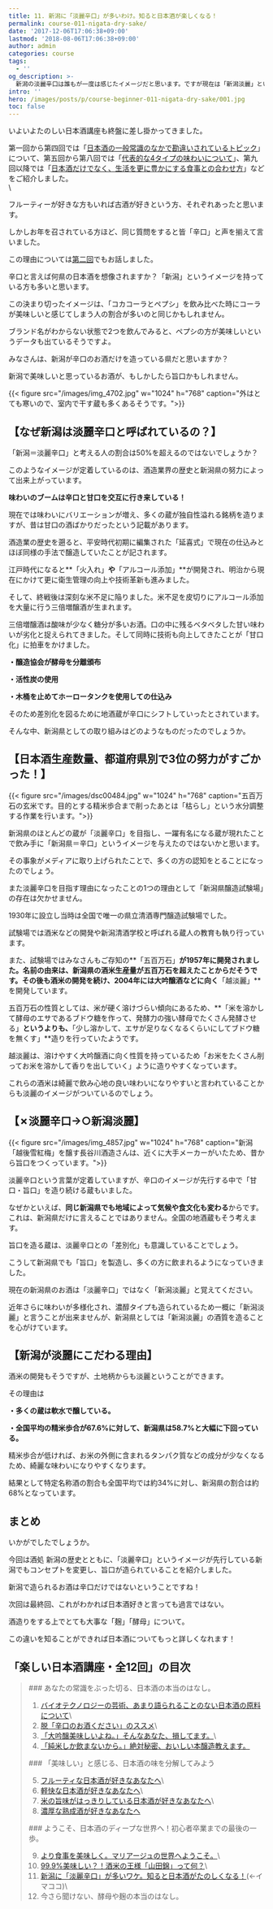 ```yaml
---
title: 11. 新潟に「淡麗辛口」が多いわけ。知ると日本酒が楽しくなる！
permalink: course-011-nigata-dry-sake/
date: '2017-12-06T17:06:38+09:00'
lastmod: '2018-08-06T17:06:38+09:00'
author: admin
categories: course
tags:
  - ''
og_description: >-
  新潟の淡麗辛口は誰もが一度は感じたイメージだと思います。ですが現在は「新潟淡麗」というコンセプトに変更しているのをご存知でしょうか。味わいにはブームがありました。辛口が映える時代もあれば、戦時中の米不足により甘口が人気の時代もありました。技術の発展とともに新潟のコンセプトも固まっていきます。人気の酒米「五百万石」や「越淡麗」の存在も欠かせません。実はそのサクセスストーリーの裏には「一本〆」などの存在があります。新潟が旨口も造る理由や酒造りが盛んな県として裏付けられるデータも公開しました。
intro: ''
hero: /images/posts/p/course-beginner-011-nigata-dry-sake/001.jpg
toc: false
---
```

いよいよたのしい日本酒講座も終盤に差し掛かってきました。

第一回から第四回では「[日本酒の一般常識のなかで勘違いされているトピック](https://lab.saketaku.com/p/course/#%E3%81%82%E3%81%AA%E3%81%9F%E3%81%AE%E5%B8%B8%E8%AD%98%E3%82%92%E3%81%B6%E3%81%A3%E3%81%9F%E5%88%87%E3%82%8B-%E6%97%A5%E6%9C%AC%E9%85%92%E3%81%AE%E6%9C%AC%E5%BD%93%E3%81%AE%E3%81%AF%E3%81%AA%E3%81%97)」について、第五回から第八回では「[代表的な4タイプの味わいについて](https://lab.saketaku.com/p/course/#%E7%BE%8E%E5%91%B3%E3%81%97%E3%81%84-%E3%81%A8%E6%84%9F%E3%81%98%E3%82%8B-%E6%97%A5%E6%9C%AC%E9%85%92%E3%81%AE%E5%91%B3%E3%82%92%E5%88%86%E8%A7%A3%E3%81%97%E3%81%A6%E3%81%BF%E3%82%88%E3%81%86)」、第九回以降では「[日本酒だけでなく、生活を更に豊かにする食事との合わせ方](https://lab.saketaku.com/p/course/#%E3%82%88%E3%81%86%E3%81%93%E3%81%9D-%E6%97%A5%E6%9C%AC%E9%85%92%E3%81%AE%E3%83%87%E3%82%A3%E3%83%BC%E3%83%97%E3%81%AA%E4%B8%96%E7%95%8C%E3%81%B8-%E5%88%9D%E5%BF%83%E8%80%85%E5%8D%92%E6%A5%AD%E3%81%BE%E3%81%A7%E3%81%AE%E6%9C%80%E5%BE%8C%E3%81%AE%E4%B8%80%E6%AD%A9)」などをご紹介しました。  \
  \

  <p>  <p/>

フルーティーが好きな方もいれば古酒が好きという方、それぞれあったと思います。

しかしお年を召されている方ほど、同じ質問をすると皆「辛口」と声を揃えて言いました。

この理由については[第二回](https://lab.saketaku.com/p/course-002-stop-asking-dry-type-of-sake/)でもお話しました。

辛口と言えば何県の日本酒を想像されますか？「新潟」というイメージを持っている方も多いと思います。

この決まり切ったイメージは、「コカコーラとペプシ」を飲み比べた時にコーラが美味しいと感じてしまう人の割合が多いのと同じかもしれません。

ブランド名がわからない状態で2つを飲んでみると、ペプシの方が美味しいというデータも出ているそうですよ。

みなさんは、新潟が辛口のお酒だけを造っている県だと思いますか？

新潟で美味しいと思っているお酒が、もしかしたら旨口かもしれません。

{{< figure src="/images/img_4702.jpg" w="1024" h="768" caption="外はとても寒いので、室内で干す蔵も多くあるそうです。">}}

## 【なぜ新潟は淡麗辛口と呼ばれているの？】

「新潟＝淡麗辛口」と考える人の割合は50%を超えるのではないでしょうか？

このようなイメージが定着しているのは、酒造業界の歴史と新潟県の努力によって出来上がっています。

**味わいのブームは辛口と甘口を交互に行き来している！**

現在では味わいにバリエーションが増え、多くの蔵が独自性溢れる銘柄を造りますが、昔は甘口の酒ばかりだったという記載があります。

酒造業の歴史を遡ると、平安時代初期に編集された「延喜式」で現在の仕込みとほぼ同様の手法で醸造していたことが記されます。

江戸時代になると**「火入れ」**や**「アルコール添加」**が開発され、明治から現在にかけて更に衛生管理の向上や技術革新も進みました。

そして、終戦後は深刻な米不足に陥りました。米不足を皮切りにアルコール添加を大量に行う三倍増醸酒が生まれます。

三倍増醸酒は酸味が少なく糖分が多いお酒。口の中に残るベタベタした甘い味わいが劣化と捉えられてきました。そして同時に技術も向上してきたことが「甘口化」に拍車をかけました。

**・醸造協会が酵母を分離頒布**

**・活性炭の使用**

**・木桶を止めてホーロータンクを使用しての仕込み**

そのため差別化を図るために地酒蔵が辛口にシフトしていったとされています。

そんな中、新潟県としての取り組みはどのようなものだったのでしょうか。

## 【日本酒生産数量、都道府県別で3位の努力がすごかった！】

{{< figure src="/images/dsc00484.jpg" w="1024" h="768" caption="五百万石の玄米です。目的とする精米歩合まで削ったあとは「枯らし」という水分調整する作業を行います。">}}

新潟県のほとんどの蔵が「淡麗辛口」を目指し、一躍有名になる蔵が現れたことで飲み手に「新潟県＝辛口」というイメージを与えたのではないかと思います。

その事象がメディアに取り上げられたことで、多くの方の認知をとることになったのでしょう。

また淡麗辛口を目指す理由になったことの1つの理由として「新潟県醸造試験場」の存在は欠かせません。

1930年に設立し当時は全国で唯一の県立清酒専門醸造試験場でした。

試験場では酒米などの開発や新潟清酒学校と呼ばれる蔵人の教育も執り行っています。

 また、試験場ではみなさんもご存知の**「五百万石」**が1957年に開発されました。名前の由来は、新潟県の酒米生産量が五百万石を超えたことからだそうです。その後も酒米の開発を続け、2004年には大吟醸酒などに向く**「越淡麗」**を開発しています。

五百万石の性質としては、米が硬く溶けづらい傾向にあるため、**「米を溶かして酵母のエサであるブドウ糖を作って、発酵力の強い酵母でたくさん発酵させる」**というよりも、**「少し溶かして、エサが足りなくなるくらいにしてブドウ糖を無くす」**造りを行っていたようです。

越淡麗は、溶けやすく大吟醸酒に向く性質を持っているため「お米をたくさん削ってお米を溶かして香りを出していく」ように造りやすくなっています。

これらの酒米は綺麗で飲み心地の良い味わいになりやすいと言われていることからも淡麗のイメージがついているのでしょう。

## 【✗淡麗辛口→○新潟淡麗】

{{< figure src="/images/img_4857.jpg" w="1024" h="768" caption="新潟「越後雪紅梅」を醸す長谷川酒造さんは、近くに大手メーカーがいたため、昔から旨口をつくっています。">}}

淡麗辛口という言葉が定着していますが、辛口のイメージが先行する中で「甘口・旨口」を造り続ける蔵もいました。

なぜかといえば、**同じ新潟県でも地域によって気候や食文化も変わる**からです。これは、新潟県だけに言えることではありません。全国の地酒蔵もそう考えます。

旨口を造る蔵は、淡麗辛口との「差別化」も意識していることでしょう。

こうして新潟県でも「旨口」を製造し、多くの方に飲まれるようになっていきました。

現在の新潟県のお酒は「淡麗辛口」ではなく「新潟淡麗」と覚えてください。

近年さらに味わいが多様化され、濃醇タイプも造られているため一概に「新潟淡麗」と言うことが出来ませんが、新潟県としては「新潟淡麗」の酒質を造ることを心がけています。

## 【新潟が淡麗にこだわる理由】

酒米の開発もそうですが、土地柄からも淡麗ということができます。

その理由は

**・多くの蔵は軟水で醸している。**

**・全国平均の精米歩合が67.6%に対して、新潟県は58.7%と大幅に下回っている。**

精米歩合が低ければ、お米の外側に含まれるタンパク質などの成分が少なくなるため、綺麗な味わいになりやすくなります。

結果として特定名称酒の割合も全国平均では約34%に対し、新潟県の割合は約68%となっています。

## まとめ

いかがでしたでしょうか。

今回は酒処 新潟の歴史とともに、「淡麗辛口」というイメージが先行している新潟でもコンセプトを変更し、旨口が造られていることを紹介しました。

新潟で造られるお酒は辛口だけではないということですね！

次回は最終回、これがわかれば日本酒好きと言っても過言ではない。

酒造りをする上でとても大事な「麹」「酵母」について。

この違いを知ることができれば日本酒についてもっと詳しくなれます！

## 「楽しい日本酒講座・全12回」の目次
><p><p/>
>### あなたの常識をぶった切る、日本酒の本当のはなし。
>
> 1. [バイオテクノロジーの芸術、あまり語られることのない日本酒の原料について](/p/course-beginner-001-do-you-know-what-its-made-of/)\
> 2. [脱「辛口のお酒ください」のススメ](/p/course-beginner-002-stop-asking-dry-type-of-sake/)\
> 3. [「大吟醸美味しいよね。」そんなあなた、損してます。](/p/course-003-the-myth-of-the-highest-grade-sake/)\
> 4. [「純米しか飲まないから。」絶対秘密、おいしい本醸造教えます。](/p/course-004-a-letter-for-junmai-lovers/)
><p><p/>
>### 「美味しい」と感じる、日本酒の味を分解してみよう
>
> 5. [フルーティな日本酒が好きなあなたへ](/p/course-005-fruity-sake/)\
> 6. [軽快な日本酒が好きなあなたへ](/p/course-006-smooth-sake/)\
> 7. [米の旨味がはっきりしている日本酒が好きなあなたへ](/p/course-007-umami-sake/)\
> 8. [濃厚な熟成酒が好きなあなたへ](/p/course-008-aged-sake/)
><p><p/>
>### ようこそ、日本酒のディープな世界へ！初心者卒業までの最後の一歩。
>
> 9. [より食事を美味しく。マリアージュの世界へようこそ。](/p/course-009-sake-marriage/)\
> 10. [99.9%美味しい？！酒米の王様「山田錦」って何？](/p/course-010-yamadanishiki/)\
> 11. [新潟に「淡麗辛口」が多いワケ。知ると日本酒がたのしくなる！](/p/course-011-nigata-dry-sake/)(←イマココ)\
> 12. 今さら聞けない、酵母や麹の本当のはなし。
